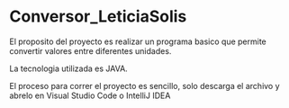 # Conversor_LeticiaSolis

El proposito del proyecto es realizar un programa basico que permite convertir valores entre diferentes unidades.

La tecnologia utilizada es JAVA.

El proceso para correr el proyecto es sencillo, solo descarga el archivo y abrelo en Visual Studio Code o IntelliJ IDEA